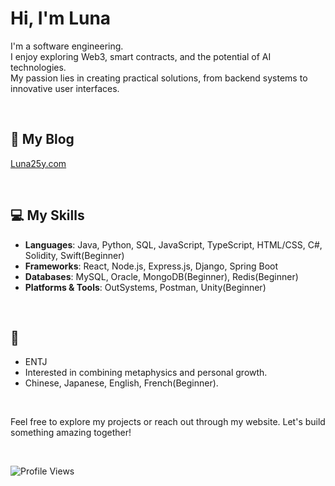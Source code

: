 # Hi, I'm Luna

I'm a software engineering. <br>
I enjoy exploring Web3, smart contracts, and the potential of AI technologies. <br>
My passion lies in creating practical solutions, from backend systems to innovative user interfaces.<br>

<br>

## 📄 My Blog
[Luna25y.com](https://luna25y.com)

<br>

## 💻 My Skills
- **Languages**: Java, Python, SQL, JavaScript, TypeScript, HTML/CSS, C#, Solidity, Swift(Beginner)
- **Frameworks**: React, Node.js, Express.js, Django, Spring Boot
- **Databases**: MySQL, Oracle, MongoDB(Beginner), Redis(Beginner)
- **Platforms & Tools**: OutSystems, Postman, Unity(Beginner)

<br>

## 🌟
- ENTJ 
- Interested in combining metaphysics and personal growth.
- Chinese, Japanese, English, French(Beginner).

<br>


Feel free to explore my projects or reach out through my website. Let's build something amazing together!

<br>

![Profile Views](https://komarev.com/ghpvc/?username=luna25y&color=#lavender)

